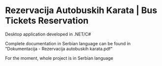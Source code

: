 # Rezervacija Autobuskih Karata | Bus Tickets Reservation
Desktop application developed in .NET/C# 

Complete documentation in Serbian language can be found in "Dokumentacija - Rezervacija autobuskih karata.pdf"

For the moment, whole project is in Serbian language 
